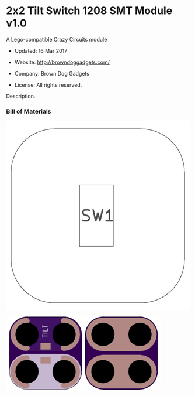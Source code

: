 <!--- start title --->
# 2x2 Tilt Switch 1208 SMT Module v1.0
A Lego-compatible Crazy Circuits module

- Updated: 16 Mar 2017

- Website: http://browndoggadgets.com/
- Company: Brown Dog Gadgets
- License: All rights reserved.
<!--- end title --->

Description.

### Bill of Materials

<!--- bom start --->
<!--- bom end --->
![Assembly Diagram](assembly.png)

![Gerber Preview](preview.png)

